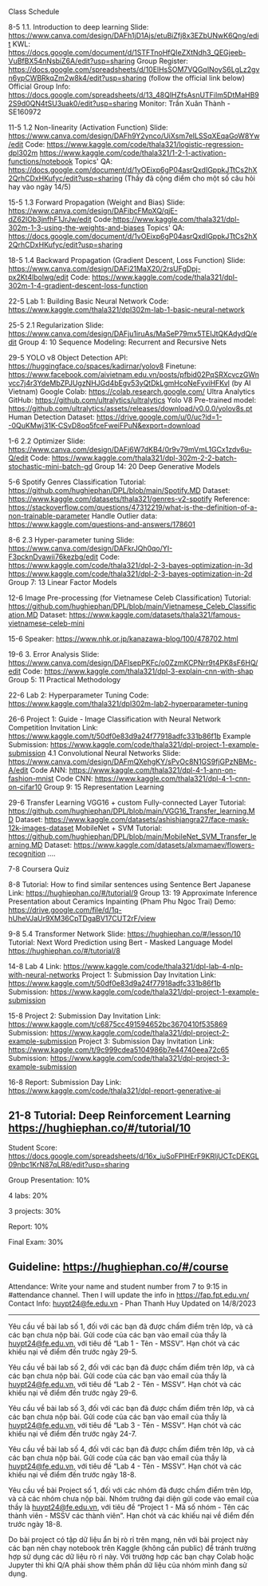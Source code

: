 Class Schedule

8-5
1.1. Introduction to deep learning
Slide: https://www.canva.com/design/DAFh1jD1Ajs/etuBiZfj8x3EZbUNwK6Qng/edit
KWL: https://docs.google.com/document/d/1STFTnoHfQIeZXtNdh3_QEGjeeb-VuBfBX54nNsbiZ6A/edit?usp=sharing
Group Register: https://docs.google.com/spreadsheets/d/10ElHsSOM7VQGqINoyS6LgLz2gvn6ypCWBRkqZm2w8k4/edit?usp=sharing (follow the official link below)
Official Group Info: https://docs.google.com/spreadsheets/d/13_48QlHZfsAsnUTFiIm5DtMaHB92S9d0QN4tSU3uak0/edit?usp=sharing
Monitor: Trần Xuân Thành - SE160972

11-5
1.2 Non-linearity (Activation Function)
Slide: https://www.canva.com/design/DAFh9Y2ynco/UiXsm7eILSSqXEqaGoW8Yw/edit
Code:
https://www.kaggle.com/code/thala321/logistic-regression-dpl302m
https://www.kaggle.com/code/thala321/1-2-1-activation-functions/notebook
Topics' QA: https://docs.google.com/document/d/1vOEixp6gP04asrQxdIGppkJTtCs2hX2QrhCDxHKufyc/edit?usp=sharing (Thầy đã cộng điểm cho một số câu hỏi hay vào ngày 14/5)

15-5
1.3 Forward Propagation (Weight and Bias)
Slide: https://www.canva.com/design/DAFibcFMpXQ/qjE-dZ62lOb3jnfhF1JrJw/edit
Code:https://www.kaggle.com/thala321/dpl-302m-1-3-using-the-weights-and-biases
Topics' QA: https://docs.google.com/document/d/1vOEixp6gP04asrQxdIGppkJTtCs2hX2QrhCDxHKufyc/edit?usp=sharing

18-5
1.4 Backward Propagation (Gradient Descent, Loss Function)
Slide: https://www.canva.com/design/DAFi21MaX20/2rsUFgDpj-px2Kt4lbolwg/edit
Code: https://www.kaggle.com/code/thala321/dpl-302m-1-4-gradient-descent-loss-function

22-5
Lab 1: Building Basic Neural Network
Code: https://www.kaggle.com/thala321/dpl302m-lab-1-basic-neural-network

25-5
2.1 Regularization
Slide: https://www.canva.com/design/DAFju1iruAs/MaSeP79mx5TEIJtQKAdydQ/edit
Group 4: 10 Sequence Modeling: Recurrent and Recursive Nets

29-5
YOLO v8 Object Detection
API: https://huggingface.co/spaces/kadirnar/yolov8
Finetune: https://www.facebook.com/aivietnam.edu.vn/posts/pfbid02PqSRXcvczGWnvcc7j4r3YdeMbZPJUgzNHJGd4bEgv53yQtDkLgmHcoNeFyviHFKvl (by AI Vietnam)
Google Colab: https://colab.research.google.com/
Ultra Analytics GitHub: https://github.com/ultralytics/ultralytics
Yolo V8 Pre-trained model: https://github.com/ultralytics/assets/releases/download/v0.0.0/yolov8s.pt
Human Detection Dataset: https://drive.google.com/u/0/uc?id=1--0QuKMwj31K-CSvD8oq5fceFweiFPuN&export=download

1-6
2.2 Optimizer
Slide: https://www.canva.com/design/DAFj6W7dKB4/0r9v79mVmL1GCx1zdv6u-Q/edit
Code: https://www.kaggle.com/thala321/dpl-302m-2-2-batch-stochastic-mini-batch-gd
Group 14: 20 Deep Generative Models

5-6
Spotify Genres Classification
Tutorial: https://github.com/hughiephan/DPL/blob/main/Spotify.MD
Dataset: https://www.kaggle.com/datasets/thala321/genres-v2-spotify
Reference:
https://stackoverflow.com/questions/47312219/what-is-the-definition-of-a-non-trainable-parameter
Handle Outlier data: https://www.kaggle.com/questions-and-answers/178601

8-6
2.3 Hyper-parameter tuning
Slide: https://www.canva.com/design/DAFkrJQh0qo/YI-F3pcknDvawii76kezbg/edit
Code:
https://www.kaggle.com/code/thala321/dpl-2-3-bayes-optimization-in-3d
https://www.kaggle.com/code/thala321/dpl-2-3-bayes-optimization-in-2d
Group 7: 13 Linear Factor Models

12-6
Image Pre-processing (for Vietnamese Celeb Classification)
Tutorial: https://github.com/hughiephan/DPL/blob/main/Vietnamese_Celeb_Classification.MD
Dataset: https://www.kaggle.com/datasets/thala321/famous-vietnamese-celeb-mini

15-6
Speaker: https://www.nhk.or.jp/kanazawa-blog/100/478702.html

19-6
3. Error Analysis
Slide: https://www.canva.com/design/DAFlsepPKFc/o0ZzmKCPNrr9t4PK8sF6HQ/edit
Code: https://www.kaggle.com/thala321/dpl-3-explain-cnn-with-shap
Group 5: 11 Practical Methodology

22-6
Lab 2: Hyperparameter Tuning
Code: https://www.kaggle.com/thala321/dpl302m-lab2-hyperparameter-tuning

26-6
Project 1: Guide - Image Classification with Neural Network
Competition Invitation Link: https://www.kaggle.com/t/50df0e83d9a24f77918adfc331b86f1b
Example Submission: https://www.kaggle.com/code/thala321/dpl-project-1-example-submission
4.1 Convolutional Neural Networks
Slide: https://www.canva.com/design/DAFmQXehgKY/sPvOc8N1GS9fjGPzNBMc-A/edit
Code ANN: https://www.kaggle.com/thala321/dpl-4-1-ann-on-fashion-mnist
Code CNN: https://www.kaggle.com/thala321/dpl-4-1-cnn-on-cifar10
Group 9: 15 Representation Learning

29-6
Transfer Learning
VGG16 + custom Fully-connected Layer
Tutorial: https://github.com/hughiephan/DPL/blob/main/VGG16_Transfer_learning.MD
Dataset: https://www.kaggle.com/datasets/ashishjangra27/face-mask-12k-images-dataset
MobileNet + SVM
Tutorial: https://github.com/hughiephan/DPL/blob/main/MobileNet_SVM_Transfer_learning.MD
Dataset: https://www.kaggle.com/datasets/alxmamaev/flowers-recognition
....

7-8
Coursera Quiz

8-8
Tutorial: How to find similar sentences using Sentence Bert Japanese
Link: https://hughiephan.co/#/tutorial/9
Group 13: 19 Approximate Inference
Presentation about Ceramics Inpainting (Pham Phu Ngoc Trai)
Demo: https://drive.google.com/file/d/1q-hUheVJaUr9XM36CpTDgaBV17CUT2rF/view

9-8
5.4 Transformer Network
Slide: https://hughiephan.co/#/lesson/10
Tutorial: Next Word Prediction using Bert - Masked Language Model https://hughiephan.co/#/tutorial/8

14-8
Lab 4
Link: https://www.kaggle.com/code/thala321/dpl-lab-4-nlp-with-neural-networks
Project 1: Submission Day
Invitation Link: https://www.kaggle.com/t/50df0e83d9a24f77918adfc331b86f1b
Submission: https://www.kaggle.com/code/thala321/dpl-project-1-example-submission

15-8
Project 2: Submission Day
Invitation Link: https://www.kaggle.com/t/c6875cc491594652bc3670410f535869
Submission: https://www.kaggle.com/code/thala321/dpl-project-2-example-submission
Project 3: Submission Day
Invitation Link: https://www.kaggle.com/t/9c999cdea5104986b7e44740eea72c65
Submission: https://www.kaggle.com/code/thala321/dpl-project-3-example-submission

16-8
Report: Submission Day
Link: https://www.kaggle.com/code/thala321/dpl-report-generative-ai

21-8
Tutorial: Deep Reinforcement Learning https://hughiephan.co/#/tutorial/10
------

Student Score: https://docs.google.com/spreadsheets/d/16x_iuSoFPlHErF9KRljUCTcDEKGL09nbc1KrN87qLR8/edit?usp=sharing

Group Presentation: 10%

4 labs: 20%

3 projects: 30%

Report: 10%

Final Exam: 30%

Guideline: https://hughiephan.co/#/course
------
Attendance: Write your name and student number from 7 to 9:15 in #attendance channel. Then I will update the info in https://fap.fpt.edu.vn/
Contact Info: huypt24@fe.edu.vn - Phan Thanh Huy
Updated on 14/8/2023 

------
Yêu cầu về bài lab số 1, đối với các bạn đã được chấm điểm trên lớp, và cả các bạn chưa nộp bài. Gửi code của các bạn vào email của thầy là huypt24@fe.edu.vn, với tiêu đề “Lab 1 - Tên - MSSV”. Hạn chót và các khiếu nại về điểm đến trước ngày 29-5.

Yêu cầu về bài lab số 2, đối với các bạn đã được chấm điểm trên lớp, và cả các bạn chưa nộp bài. Gửi code của các bạn vào email của thầy là huypt24@fe.edu.vn, với tiêu đề “Lab 2 - Tên - MSSV”. Hạn chót và các khiếu nại về điểm đến trước ngày 29-6.

Yêu cầu về bài lab số 3, đối với các bạn đã được chấm điểm trên lớp, và cả các bạn chưa nộp bài. Gửi code của các bạn vào email của thầy là huypt24@fe.edu.vn, với tiêu đề “Lab 3 - Tên - MSSV”. Hạn chót và các khiếu nại về điểm đến trước ngày 24-7.

Yêu cầu về bài lab số 4, đối với các bạn đã được chấm điểm trên lớp, và cả các bạn chưa nộp bài. Gửi code của các bạn vào email của thầy là huypt24@fe.edu.vn, với tiêu đề “Lab 4 - Tên - MSSV”. Hạn chót và các khiếu nại về điểm đến trước ngày 18-8.

Yêu cầu về bài Project số 1, đối với các nhóm đã được chấm điểm trên lớp, và cả các nhóm chưa nộp bài. Nhóm trưởng đại diện gửi code vào email của thầy là huypt24@fe.edu.vn, với tiêu đề “Project 1 - Mã số nhóm - Tên các thành viên - MSSV các thành viên”. Hạn chót và các khiếu nại về điểm đến trước ngày 18-8. 

Do bài project có tập dữ liệu ẩn bị rò rỉ trên mạng, nên với bài project này các bạn nên chạy notebook trên Kaggle (không cần public) để tránh trường hợp sử dụng các dữ liệu rò rỉ này. Với trường hợp các bạn chạy Colab hoặc Jupyter thì khi Q/A phải show thêm phần dữ liệu của nhóm mình đang sử dụng.
